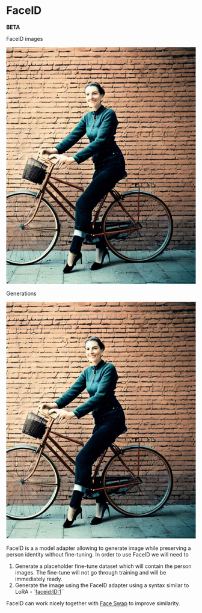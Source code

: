 # FaceID
**BETA**

<div style={{ display: "grid", 'grid-template-columns': '1fr 1fr', gap: '1.5rem' }}>
<div>
<figcaption>FaceID images</figcaption>

![source.png](./img/face-swap-before.png)
</div>

<div>
<figcaption>Generations</figcaption>

![generated.png](./img/face-swap-after.png)
</div>

</div>

FaceID is a a model adapter allowing to generate image while preserving a person identity without fine-tuning. In order to use FaceID we will need to
1. Generate a placeholder fine-tune dataset which will contain the person images. The fine-tune will not go through training and will be immediately ready.
2. Generate the image using the FaceID adapter using a syntax similar to LoRA - `<faceid:ID:1>`` 

FaceID can work nicely together with [Face Swap](/docs/features/face-swap) to improve similarity.


